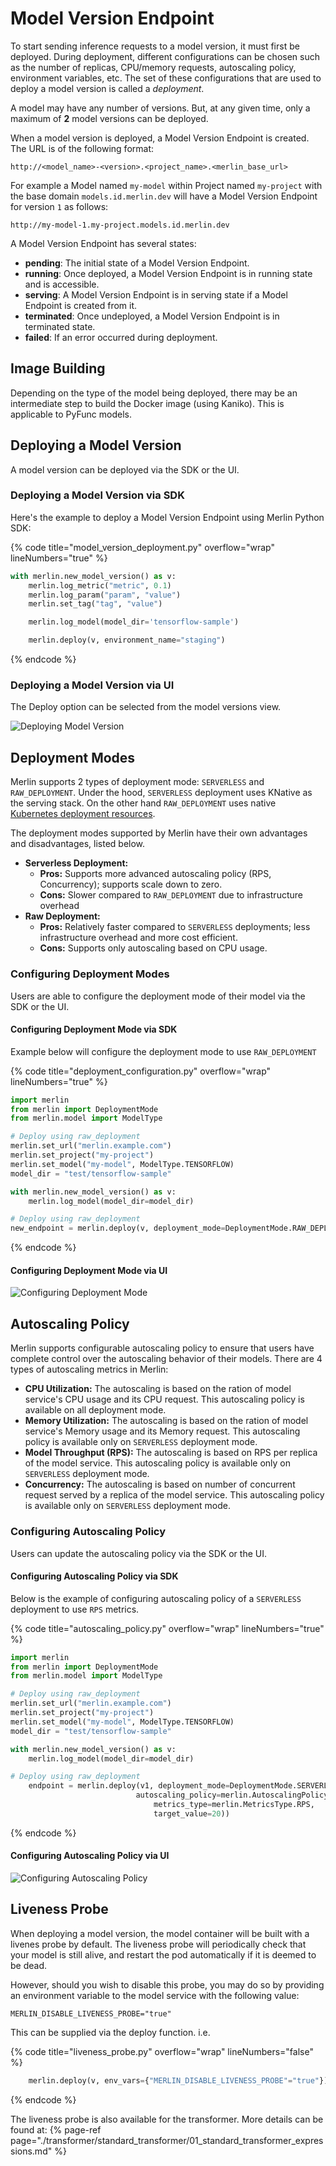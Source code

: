 <!-- page-title: Deploying a Model Version -->
<!-- parent-page-title: Deploying a Model -->
# Model Version Endpoint

To start sending inference requests to a model version, it must first be deployed. During deployment, different configurations can be chosen such as the number of replicas, CPU/memory requests, autoscaling policy, environment variables, etc. The set of these configurations that are used to deploy a model version is called a *deployment*.

A model may have any number of versions. But, at any given time, only a maximum of **2** model versions can be deployed.

When a model version is deployed, a Model Version Endpoint is created. The URL is of the following format:

```
http://<model_name>-<version>.<project_name>.<merlin_base_url>
```

For example a Model named `my-model` within Project named `my-project` with the base domain `models.id.merlin.dev` will have a Model Version Endpoint for version `1` as follows:

```
http://my-model-1.my-project.models.id.merlin.dev
```

A Model Version Endpoint has several states:

- **pending**: The initial state of a Model Version Endpoint.
- **running**: Once deployed, a Model Version Endpoint is in running state and is accessible.
- **serving**: A Model Version Endpoint is in serving state if a Model Endpoint is created from it.
- **terminated**: Once undeployed, a Model Version Endpoint is in terminated state.
- **failed**: If an error occurred during deployment.

## Image Building

Depending on the type of the model being deployed, there may be an intermediate step to build the Docker image (using Kaniko). This is applicable to PyFunc models.

## Deploying a Model Version

A model version can be deployed via the SDK or the UI.

### Deploying a Model Version via SDK

Here's the example to deploy a Model Version Endpoint using Merlin Python SDK:

{% code title="model_version_deployment.py" overflow="wrap" lineNumbers="true" %}
```python
with merlin.new_model_version() as v:
    merlin.log_metric("metric", 0.1)
    merlin.log_param("param", "value")
    merlin.set_tag("tag", "value")

    merlin.log_model(model_dir='tensorflow-sample')

    merlin.deploy(v, environment_name="staging")
```
{% endcode %}

### Deploying a Model Version via UI

The Deploy option can be selected from the model versions view.

![Deploying Model Version](../../../images/deploy_model_version.png)

## Deployment Modes

Merlin supports 2 types of deployment mode: `SERVERLESS` and `RAW_DEPLOYMENT`. Under the hood, `SERVERLESS` deployment uses KNative as the serving stack. On the other hand `RAW_DEPLOYMENT` uses native [Kubernetes deployment resources](https://kubernetes.io/docs/concepts/workloads/controllers/deployment/).

The deployment modes supported by Merlin have their own advantages and disadvantages, listed below.

* **Serverless Deployment:**
    - **Pros:** Supports more advanced autoscaling policy (RPS, Concurrency); supports scale down to zero.
    - **Cons:** Slower compared to `RAW_DEPLOYMENT` due to infrastructure overhead
* **Raw Deployment:**
    - **Pros:** Relatively faster compared to `SERVERLESS` deployments; less infrastructure overhead and more cost efficient.
    - **Cons:** Supports only autoscaling based on CPU usage.

### Configuring Deployment Modes

Users are able to configure the deployment mode of their model via the SDK or the UI.

#### Configuring Deployment Mode via SDK

Example below will configure the deployment mode to use `RAW_DEPLOYMENT`

{% code title="deployment_configuration.py" overflow="wrap" lineNumbers="true" %}
```python
import merlin
from merlin import DeploymentMode
from merlin.model import ModelType

# Deploy using raw_deployment
merlin.set_url("merlin.example.com")
merlin.set_project("my-project")
merlin.set_model("my-model", ModelType.TENSORFLOW)
model_dir = "test/tensorflow-sample"

with merlin.new_model_version() as v:
    merlin.log_model(model_dir=model_dir)

# Deploy using raw_deployment
new_endpoint = merlin.deploy(v, deployment_mode=DeploymentMode.RAW_DEPLOYMENT)
```
{% endcode %}

#### Configuring Deployment Mode via UI

![Configuring Deployment Mode](../../../images/deployment_mode.png)

## Autoscaling Policy

Merlin supports configurable autoscaling policy to ensure that users have complete control over the autoscaling behavior of their models. There are 4 types of autoscaling metrics in Merlin:

* **CPU Utilization:** The autoscaling is based on the ration of model service's CPU usage and its CPU request. This autoscaling policy is available on all deployment mode. 
* **Memory Utilization:** The autoscaling is based on the ration of model service's Memory usage and its Memory request. This autoscaling policy is available only on `SERVERLESS` deployment mode.
* **Model Throughput (RPS):** The autoscaling is based on RPS per replica of the model service. This autoscaling policy is available only on `SERVERLESS` deployment mode.
* **Concurrency:** The autoscaling is based on number of concurrent request served by a replica of the model service. This autoscaling policy is available only on `SERVERLESS` deployment mode.

### Configuring Autoscaling Policy

Users can update the autoscaling policy via the SDK or the UI.

#### Configuring Autoscaling Policy via SDK

Below is the example of configuring autoscaling policy of a `SERVERLESS` deployment to use `RPS` metrics.

{% code title="autoscaling_policy.py" overflow="wrap" lineNumbers="true" %}
```python
import merlin
from merlin import DeploymentMode
from merlin.model import ModelType

# Deploy using raw_deployment
merlin.set_url("merlin.example.com")
merlin.set_project("my-project")
merlin.set_model("my-model", ModelType.TENSORFLOW)
model_dir = "test/tensorflow-sample"

with merlin.new_model_version() as v:
    merlin.log_model(model_dir=model_dir)

# Deploy using raw_deployment
    endpoint = merlin.deploy(v1, deployment_mode=DeploymentMode.SERVERLESS,
                            autoscaling_policy=merlin.AutoscalingPolicy(
                                metrics_type=merlin.MetricsType.RPS,
                                target_value=20))
```
{% endcode %}

#### Configuring Autoscaling Policy via UI

![Configuring Autoscaling Policy](../../../images/autoscaling_policy.png)

## Liveness Probe

When deploying a model version, the model container will be built with a livenes probe by default. The liveness probe will periodically check that your model is still alive, and restart the pod automatically if it is deemed to be dead.

However, should you wish to disable this probe, you may do so by providing an environment variable to the model service with the following value:

```
MERLIN_DISABLE_LIVENESS_PROBE="true"
```

This can be supplied via the deploy function. i.e.

{% code title="liveness_probe.py" overflow="wrap" lineNumbers="false" %}
```python
    merlin.deploy(v, env_vars={"MERLIN_DISABLE_LIVENESS_PROBE"="true"})
```
{% endcode %}

The liveness probe is also available for the transformer. More details can be found at: {% page-ref page="./transformer/standard_transformer/01_standard_transformer_expressions.md" %}